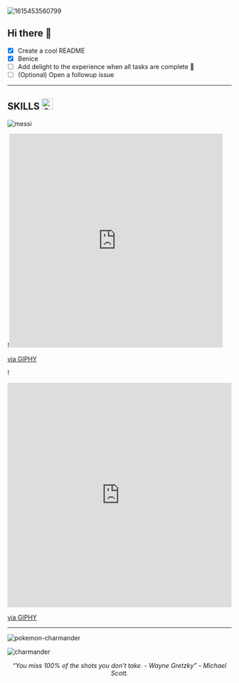 ![1615453560799](https://github.com/guirey/guirey/assets/101655014/8aafb76b-ec96-488a-9f53-85a2bed98389)

## Hi there 👋

<!--
**guirey/guirey** is a ✨ _special_ ✨ repository because its `README.md` (this file) appears on your GitHub profile.

Here are some ideas to get you started:

- 🔭 I’m currently working on ...
- 🌱 I’m currently learning ...
- 👯 I’m looking to collaborate on ...
- 🤔 I’m looking for help with ...
- 💬 Ask me about ...
- 📫 How to reach me: ...
- 😄 Pronouns: ...
- ⚡ Fun fact: ...

This site was built using [GitHub Pages](https://pages.github.com/).
-->
- [x] Create a cool README
- [x] Benice
- [ ] Add delight to the experience when all tasks are complete :tada:
- [ ] \(Optional) Open a followup issue
<hr/>

## SKILLS <img src="https://giphy.com/stickers/jakeygif-messi-lionel-leo-W2tTsXj3xSecCZweVq.gif" alt="Cute Charmander" width="25" height="25"/>

![messi](https://github.com/guirey/guirey/assets/101655014/b7d0f259-e749-4817-b89d-b2e8a7c7c7e8)

!<iframe src="https://giphy.com/embed/W2tTsXj3xSecCZweVq" width="480" height="480" frameBorder="0" class="giphy-embed" allowFullScreen></iframe><p><a href="https://giphy.com/stickers/jakeygif-messi-lionel-leo-W2tTsXj3xSecCZweVq">via GIPHY</a></p>

!<div style="width:100%;height:0;padding-bottom:100%;position:relative;"><iframe src="https://giphy.com/embed/W2tTsXj3xSecCZweVq" width="100%" height="100%" style="position:absolute" frameBorder="0" class="giphy-embed" allowFullScreen></iframe></div><p><a href="https://giphy.com/stickers/jakeygif-messi-lionel-leo-W2tTsXj3xSecCZweVq">via GIPHY</a></p>

<hr/>

![pokemon-charmander](https://github.com/guirey/guirey/assets/101655014/95dc7bba-1a41-45f4-abe3-91219821e7dc)


![charmander](https://github.com/guirey/guirey/assets/101655014/2258eef2-9e35-45f3-9f58-13651c128bbe)

<p align="center">
<i>“You miss 100% of the shots you don't take. - Wayne Gretzky” - Michael Scott.</i>
</p>
